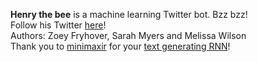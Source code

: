 **Henry the bee** is a machine learning Twitter bot. Bzz bzz!  
Follow his Twitter <a href="https://twitter.com/henrythebee">here</a>!  
Authors: Zoey Fryhover, Sarah Myers and Melissa Wilson  
Thank you to <a href="https://github.com/minimaxir">minimaxir</a> for your <a href="https://github.com/minimaxir/textgenrnn">text generating RNN</a>!</p>
